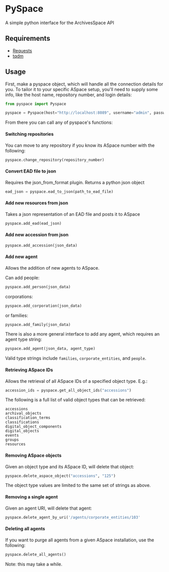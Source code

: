 # PySpace
A simple python interface for the ArchivesSpace API

## Requirements

* [Requests](https://github.com/kennethreitz/requests)
* [tqdm](https://github.com/noamraph/tqdm)

## Usage

First, make a pyspace object, which will handle all the connection details for you. To tailor it to your specific ASpace setup, you'll need to supply some info, like the host name, repository number, and login details:

```python
from pyspace import Pyspace

pyspace = Pyspace(host="http://localhost:8089", username="admin", password="admin", repository="2")
```

From there you can call any of pyspace's functions:

#### Switching repositories
You can move to any repository if you know its ASpace number with the following:
```python
pyspace.change_repository(repository_number)
```

#### Convert EAD file to json
Requires the json_from_format plugin. Returns a python json object
```python
ead_json = pyspace.ead_to_json(path_to_ead_file)
```

#### Add new resources from json
Takes a json representation of an EAD file and posts it to ASpace
```python
pyspace.add_ead(ead_json)
```

#### Add new accession from json
```python
pyspace.add_accession(json_data)
```

#### Add new agent
Allows the addition of new agents to ASpace.

Can add people:
```python
pyspace.add_person(json_data)
```

corporations:
```python
pyspace.add_corporation(json_data)
```

or families:
```python
pyspace.add_family(json_data)
```

There is also a more general interface to add any agent, which requires an agent type string:
```python
pyspace.add_agent(json_data, agent_type)
```

Valid type strings include ```families```, ```corporate_entities```, and ```people```.

#### Retrieving ASpace IDs
Allows the retrieval of all ASpace IDs of a specified object type. E.g.:
```python
accession_ids = pyspace.get_all_object_ids("accessions")
```
The following is a full list of valid object types that can be retrieved:
```
accessions
archival_objects
classification_terms
classifications
digital_object_components
digital_objects
events
groups
resources
```

#### Removing ASpace objects
Given an object type and its ASpace ID, will delete that object:
```python
pyspace.delete_aspace_object("accessions", "125")
```

The object type values are limited to the same set of strings as above.

#### Removing a single agent
Given an agent URI, will delete that agent:
```python
pyspace.delete_agent_by_uri('/agents/corporate_entities/103'
```

#### Deleting all agents
If you want to purge all agents from a given ASpace installation, use the following:

```python
pyspace.delete_all_agents()
```

Note: this may take a while.
